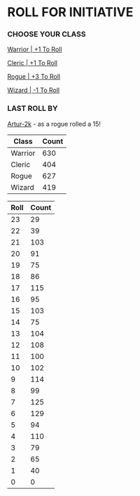 # ROLL FOR INITIATIVE
### CHOOSE YOUR CLASS

[Warrior | +1 To Roll](https://github.com/benjaminsampica/benjaminsampica/issues/new?title=roll%7Cwarrior&body=Just+click+%27Submit+new+issue%27.)

[Cleric | +1 To Roll](https://github.com/benjaminsampica/benjaminsampica/issues/new?title=roll%7Ccleric&body=Just+click+%27Submit+new+issue%27.)

[Rogue | +3 To Roll](https://github.com/benjaminsampica/benjaminsampica/issues/new?title=roll%7Crogue&body=Just+click+%27Submit+new+issue%27.)

[Wizard | -1 To Roll](https://github.com/benjaminsampica/benjaminsampica/issues/new?title=roll%7Cwizard&body=Just+click+%27Submit+new+issue%27.)
### LAST ROLL BY
[Artur-2k](https://www.github.com/Artur-2k) - as a rogue rolled a 15!

|Class|Count|
|-|-|
|Warrior|630|
|Cleric|404|
|Rogue|627|
|Wizard|419|

|Roll|Count|
|-|-|
|23|29
|22|39
|21|103
|20|91
|19|75
|18|86
|17|115
|16|95
|15|103
|14|75
|13|104
|12|108
|11|100
|10|102
|9|114
|8|99
|7|125
|6|129
|5|94
|4|110
|3|79
|2|65
|1|40
|0|0

